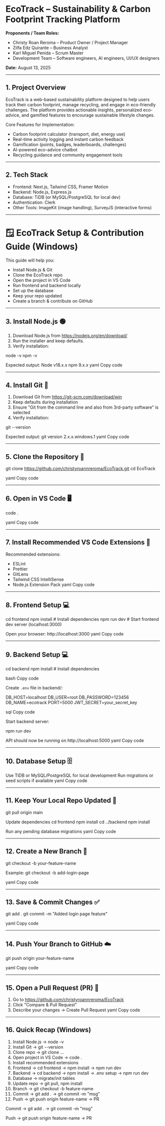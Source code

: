 # EcoTrack – Sustainability & Carbon Footprint Tracking Platform

**Proponents / Team Roles:**  
- Christy Roan Reroma – Product Owner / Project Manager  
- Zilfa Edz Quirante – Business Analyst  
- Karl Miguel Penida – Scrum Master  
- Development Team – Software engineers, AI engineers, UI/UX designers  

**Date:** August 13, 2025  

---

## 1. Project Overview

EcoTrack is a web-based sustainability platform designed to help users track their carbon footprint, manage recycling, and engage in eco-friendly challenges. The platform provides actionable insights, personalized eco-advice, and gamified features to encourage sustainable lifestyle changes.

Core Features for Implementation:
- Carbon footprint calculator (transport, diet, energy use)  
- Real-time activity logging and instant carbon feedback  
- Gamification (points, badges, leaderboards, challenges)  
- AI-powered eco-advice chatbot  
- Recycling guidance and community engagement tools  

---

## 2. Tech Stack

- Frontend: Next.js, Tailwind CSS, Framer Motion  
- Backend: Node.js, Express.js  
- Database: TiDB (or MySQL/PostgreSQL for local dev)  
- Authentication: Clerk  
- Other Tools: ImageKit (image handling), SurveyJS (interactive forms)  

---

# 🪟 EcoTrack Setup & Contribution Guide (Windows)

This guide will help you:

- Install Node.js & Git  
- Clone the EcoTrack repo  
- Open the project in VS Code  
- Run frontend and backend locally  
- Set up the database  
- Keep your repo updated  
- Create a branch & contribute on GitHub  

---

## 3. Install Node.js 🟢

1. Download Node.js from https://nodejs.org/en/download/  
2. Run the installer and keep defaults.  
3. Verify installation:

node -v
npm -v

Expected output:
Node v18.x.x
npm 9.x.x
yaml
Copy code

---

## 4. Install Git 🔧

1. Download Git from https://git-scm.com/download/win  
2. Keep defaults during installation  
3. Ensure "Git from the command line and also from 3rd-party software" is selected  
4. Verify installation:

git --version

Expected output:
git version 2.x.x.windows.1
yaml
Copy code

---

## 5. Clone the Repository 📂

git clone https://github.com/christyroannreroma/EcoTrack.git
cd EcoTrack

yaml
Copy code

---

## 6. Open in VS Code 🖥️

code .

yaml
Copy code

---

## 7. Install Recommended VS Code Extensions 🔌

Recommended extensions:
- ESLint
- Prettier
- GitLens
- Tailwind CSS IntelliSense
- Node.js Extension Pack
yaml
Copy code

---

## 8. Frontend Setup 💻

cd frontend
npm install # Install dependencies
npm run dev # Start frontend dev server (localhost:3000)

Open your browser: http://localhost:3000
yaml
Copy code

---

## 9. Backend Setup 💻

cd backend
npm install # Install dependencies

bash
Copy code

Create `.env` file in backend/:

DB_HOST=localhost
DB_USER=root
DB_PASSWORD=123456
DB_NAME=ecotrack
PORT=5000
JWT_SECRET=your_secret_key

sql
Copy code

Start backend server:

npm run dev

API should now be running on http://localhost:5000
yaml
Copy code

---

## 10. Database Setup 🗄️

Use TiDB or MySQL/PostgreSQL for local development
Run migrations or seed scripts if available
yaml
Copy code

---

## 11. Keep Your Local Repo Updated 🔄

git pull origin main

Update dependencies
cd frontend
npm install
cd ../backend
npm install

Run any pending database migrations
yaml
Copy code

---

## 12. Create a New Branch 🌱

git checkout -b your-feature-name

Example:
git checkout -b add-login-page

yaml
Copy code

---

## 13. Save & Commit Changes ✅

git add .
git commit -m "Added login page feature"

yaml
Copy code

---

## 14. Push Your Branch to GitHub ☁️

git push origin your-feature-name

yaml
Copy code

---

## 15. Open a Pull Request (PR) 🔄

1. Go to https://github.com/christyroannreroma/EcoTrack
2. Click "Compare & Pull Request"
3. Describe your changes → Create Pull Request
yaml
Copy code

---

## 16. Quick Recap (Windows)

1. Install Node.js → node -v
2. Install Git → git --version
3. Clone repo → git clone ...
4. Open project in VS Code → code .
5. Install recommended extensions
6. Frontend → cd frontend → npm install → npm run dev
7. Backend → cd backend → npm install → .env setup → npm run dev
8. Database → migrate/init tables
9. Update repo → git pull, npm install
10. Branch → git checkout -b feature-name
11. Commit → git add . → git commit -m "msg"
12. Push → git push origin feature-name → PR

Commit → git add . → git commit -m "msg"

Push → git push origin feature-name → PR
